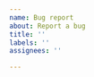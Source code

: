 ```yaml
---
name: Bug report
about: Report a bug
title: ''
labels: ''
assignees: ''

---
```


<!--
When writing your report, please include:

Operating system
Whether you are running from source or a prebuilt release
Any output in the dev console (Dev Menu -> Toggle Developer Tools -> Console Tab)
-->
